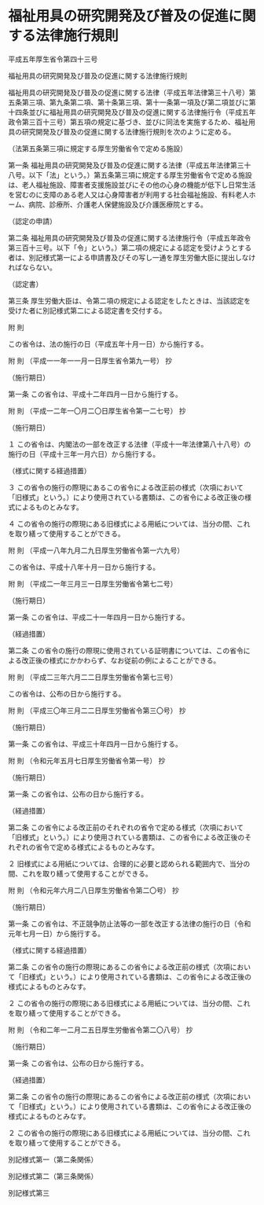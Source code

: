 # 福祉用具の研究開発及び普及の促進に関する法律施行規則

平成五年厚生省令第四十三号

福祉用具の研究開発及び普及の促進に関する法律施行規則

福祉用具の研究開発及び普及の促進に関する法律（平成五年法律第三十八号）第五条第三項、第九条第二項、第十条第三項、第十一条第一項及び第二項並びに第十四条並びに福祉用具の研究開発及び普及の促進に関する法律施行令（平成五年政令第三百十三号）第五項の規定に基づき、並びに同法を実施するため、福祉用具の研究開発及び普及の促進に関する法律施行規則を次のように定める。

（法第五条第三項に規定する厚生労働省令で定める施設）

第一条 福祉用具の研究開発及び普及の促進に関する法律（平成五年法律第三十八号。以下「法」という。）第五条第三項に規定する厚生労働省令で定める施設は、老人福祉施設、障害者支援施設並びにその他の心身の機能が低下し日常生活を営むのに支障のある老人又は心身障害者が利用する社会福祉施設、有料老人ホーム、病院、診療所、介護老人保健施設及び介護医療院とする。

（認定の申請）

第二条 福祉用具の研究開発及び普及の促進に関する法律施行令（平成五年政令第三百十三号。以下「令」という。）第二項の規定による認定を受けようとする者は、別記様式第一による申請書及びその写し一通を厚生労働大臣に提出しなければならない。

（認定書）

第三条 厚生労働大臣は、令第二項の規定による認定をしたときは、当該認定を受けた者に別記様式第二による認定書を交付する。

附 則

この省令は、法の施行の日（平成五年十月一日）から施行する。

附 則 （平成一一年一一月一日厚生省令第九一号） 抄

（施行期日）

第一条 この省令は、平成十二年四月一日から施行する。

附 則 （平成一二年一〇月二〇日厚生省令第一二七号） 抄

（施行期日）

１ この省令は、内閣法の一部を改正する法律（平成十一年法律第八十八号）の施行の日（平成十三年一月六日）から施行する。

（様式に関する経過措置）

３ この省令の施行の際現にあるこの省令による改正前の様式（次項において「旧様式」という。）により使用されている書類は、この省令による改正後の様式によるものとみなす。

４ この省令の施行の際現にある旧様式による用紙については、当分の間、これを取り繕って使用することができる。

附 則 （平成一八年九月二九日厚生労働省令第一六九号）

この省令は、平成十八年十月一日から施行する。

附 則 （平成二一年三月三一日厚生労働省令第七二号）

（施行期日）

第一条 この省令は、平成二十一年四月一日から施行する。

（経過措置）

第二条 この省令の施行の際現に使用されている証明書については、この省令による改正後の様式にかかわらず、なお従前の例によることができる。

附 則 （平成二三年六月二二日厚生労働省令第七三号）

この省令は、公布の日から施行する。

附 則 （平成三〇年三月二二日厚生労働省令第三〇号） 抄

（施行期日）

第一条 この省令は、平成三十年四月一日から施行する。

附 則 （令和元年五月七日厚生労働省令第一号） 抄

（施行期日）

第一条 この省令は、公布の日から施行する。

（経過措置）

第二条 この省令による改正前のそれぞれの省令で定める様式（次項において「旧様式」という。）により使用されている書類は、この省令による改正後のそれぞれの省令で定める様式によるものとみなす。

２ 旧様式による用紙については、合理的に必要と認められる範囲内で、当分の間、これを取り繕って使用することができる。

附 則 （令和元年六月二八日厚生労働省令第二〇号） 抄

（施行期日）

第一条 この省令は、不正競争防止法等の一部を改正する法律の施行の日（令和元年七月一日）から施行する。

（様式に関する経過措置）

第二条 この省令の施行の際現にあるこの省令による改正前の様式（次項において「旧様式」という。）により使用されている書類は、この省令による改正後の様式によるものとみなす。

２ この省令の施行の際現にある旧様式による用紙については、当分の間、これを取り繕って使用することができる。

附 則 （令和二年一二月二五日厚生労働省令第二〇八号） 抄

（施行期日）

第一条 この省令は、公布の日から施行する。

（経過措置）

第二条 この省令の施行の際現にあるこの省令による改正前の様式（次項において「旧様式」という。）により使用されている書類は、この省令による改正後の様式によるものとみなす。

２ この省令の施行の際現にある旧様式による用紙については、当分の間、これを取り繕って使用することができる。

別記様式第一（第二条関係）

[](/./pict/405M50000100043_20201225_502M60000100208_001.pdf)

別記様式第二（第三条関係）

[](/./pict/2FH00000028768.pdf)

別記様式第三

[](/./pict/2FH00000028769.pdf)
